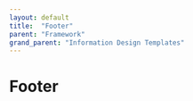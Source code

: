 ```yaml
---
layout: default
title:  "Footer"
parent: "Framework"
grand_parent: "Information Design Templates"
---
```


# Footer
